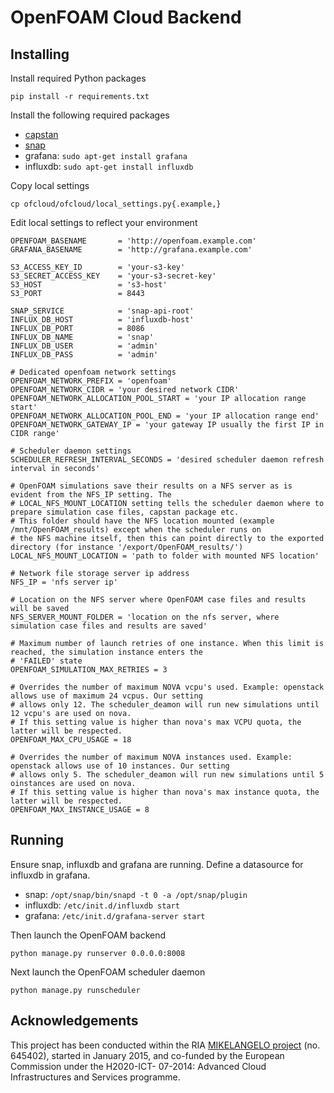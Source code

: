 # OpenFOAM Cloud Backend
 
## Installing

Install required Python packages

    pip install -r requirements.txt

Install the following required packages

* [capstan](https://drive.google.com/drive/folders/0B4qi_kpom5ITZ0RCYUlFQUJhUVU)
* [snap](https://drive.google.com/drive/folders/0B4rwCneIeHMybmlENDNPYXJ3c3M)
* grafana: `sudo apt-get install grafana`
* influxdb: `sudo apt-get install influxdb`

Copy local settings

    cp ofcloud/ofcloud/local_settings.py{.example,}

Edit local settings to reflect your environment

    OPENFOAM_BASENAME       = 'http://openfoam.example.com'
    GRAFANA_BASENAME        = 'http://grafana.example.com'
    
    S3_ACCESS_KEY_ID        = 'your-s3-key'
    S3_SECRET_ACCESS_KEY    = 'your-s3-secret-key'
    S3_HOST                 = 's3-host'
    S3_PORT                 = 8443
    
    SNAP_SERVICE            = 'snap-api-root'
    INFLUX_DB_HOST          = 'influxdb-host'
    INFLUX_DB_PORT          = 8086
    INFLUX_DB_NAME          = 'snap'
    INFLUX_DB_USER          = 'admin'
    INFLUX_DB_PASS          = 'admin'

    # Dedicated openfoam network settings
    OPENFOAM_NETWORK_PREFIX = 'openfoam'
    OPENFOAM_NETWORK_CIDR = 'your desired network CIDR'
    OPENFOAM_NETWORK_ALLOCATION_POOL_START = 'your IP allocation range start'
    OPENFOAM_NETWORK_ALLOCATION_POOL_END = 'your IP allocation range end'
    OPENFOAM_NETWORK_GATEWAY_IP = 'your gateway IP usually the first IP in CIDR range'

    # Scheduler daemon settings
    SCHEDULER_REFRESH_INTERVAL_SECONDS = 'desired scheduler daemon refresh interval in seconds'

    # OpenFOAM simulations save their results on a NFS server as is evident from the NFS_IP setting. The
    # LOCAL_NFS_MOUNT_LOCATION setting tells the scheduler daemon where to prepare simulation case files, capstan package etc.
    # This folder should have the NFS location mounted (example /mnt/OpenFOAM_results) except when the scheduler runs on
    # the NFS machine itself, then this can point directly to the exported directory (for instance '/export/OpenFOAM_results/')
    LOCAL_NFS_MOUNT_LOCATION = 'path to folder with mounted NFS location'

    # Network file storage server ip address
    NFS_IP = 'nfs server ip'

    # Location on the NFS server where OpenFOAM case files and results will be saved
    NFS_SERVER_MOUNT_FOLDER = 'location on the nfs server, where simulation case files and results are saved'

    # Maximum number of launch retries of one instance. When this limit is reached, the simulation instance enters the
    # 'FAILED' state
    OPENFOAM_SIMULATION_MAX_RETRIES = 3

    # Overrides the number of maximum NOVA vcpu's used. Example: openstack allows use of maximum 24 vcpus. Our setting
    # allows only 12. The scheduler_deamon will run new simulations until 12 vcpu's are used on nova.
    # If this setting value is higher than nova's max VCPU quota, the latter will be respected.
    OPENFOAM_MAX_CPU_USAGE = 18

    # Overrides the number of maximum NOVA instances used. Example: openstack allows use of 10 instances. Our setting
    # allows only 5. The scheduler_deamon will run new simulations until 5 oinstances are used on nova.
    # If this setting value is higher than nova's max instance quota, the latter will be respected.
    OPENFOAM_MAX_INSTANCE_USAGE = 8


## Running

Ensure snap, influxdb and grafana are running. Define a datasource for influxdb
in grafana.

* snap: `/opt/snap/bin/snapd -t 0 -a /opt/snap/plugin`
* influxdb: `/etc/init.d/influxdb start`
* grafana: `/etc/init.d/grafana-server start`

Then launch the OpenFOAM backend

    python manage.py runserver 0.0.0.0:8008

Next launch the OpenFOAM scheduler daemon

    python manage.py runscheduler

## Acknowledgements

This project has been conducted within the RIA [MIKELANGELO
project](https://www.mikelangelo-project.eu) (no.  645402), started in January
2015, and co-funded by the European Commission under the H2020-ICT- 07-2014:
Advanced Cloud Infrastructures and Services programme.
